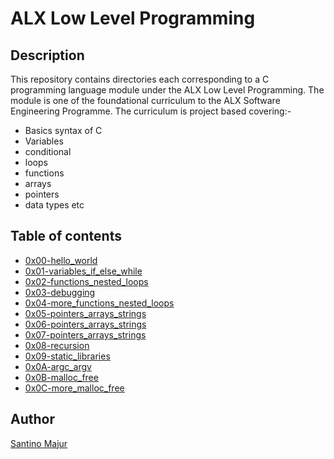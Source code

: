 # ALX Low Level Programming

## Description

This repository contains directories each corresponding to a C programming language module under the ALX Low Level Programming.
The module is one of the foundational curriculum to the ALX Software Engineering Programme. The curriculum is project based covering:-
- Basics syntax of C
- Variables
- conditional
- loops
- functions
- arrays
- pointers
- data types etc

## Table of contents

- [0x00-hello_world](https://github.com/SantinoMajur/alx-low_level_programming/tree/master/0x00-hello_world)
- [0x01-variables_if_else_while](https://github.com/SantinoMajur/alx-low_level_programming/tree/master/0x01-variables_if_else_while)
- [0x02-functions_nested_loops](https://github.com/SantinoMajur/alx-low_level_programming/tree/master/0x02-functions_nested_loops)
- [0x03-debugging](https://github.com/SantinoMajur/alx-low_level_programming/tree/master/0x03-debugging)
- [0x04-more_functions_nested_loops](https://github.com/SantinoMajur/alx-low_level_programming/tree/master/0x04-more_functions_nested_loops)
- [0x05-pointers_arrays_strings](https://github.com/SantinoMajur/alx-low_level_programming/tree/master/0x05-pointers_arrays_strings)
- [0x06-pointers_arrays_strings](https://github.com/SantinoMajur/alx-low_level_programming/tree/master/0x06-pointers_arrays_strings)
- [0x07-pointers_arrays_strings](https://github.com/SantinoMajur/alx-low_level_programming/tree/master/0x07-pointers_arrays_strings)
- [0x08-recursion](https://github.com/SantinoMajur/alx-low_level_programming/tree/master/0x08-recursion)
- [0x09-static_libraries](https://github.com/SantinoMajur/alx-low_level_programming/tree/master/0x09-static_libraries)
- [0x0A-argc_argv](https://github.com/SantinoMajur/alx-low_level_programming/tree/master/0x0A-argc_argv)
- [0x0B-malloc_free](https://github.com/SantinoMajur/alx-low_level_programming/tree/master/0x0B-malloc_free)
- [0x0C-more_malloc_free](https://github.com/SantinoMajur/alx-low_level_programming/tree/master/0x0C-more_malloc_free)

## Author

[Santino Majur](https://github.com/SantinoMajur)
